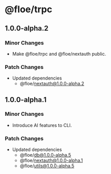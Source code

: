 # @floe/trpc

## 1.0.0-alpha.2

### Minor Changes

- Make @floe/trpc and @floe/nextauth public.

### Patch Changes

- Updated dependencies
  - @floe/nextauth@1.0.0-alpha.2

## 1.0.0-alpha.1

### Minor Changes

- Introduce AI features to CLI.

### Patch Changes

- Updated dependencies
  - @floe/db@1.0.0-alpha.5
  - @floe/nextauth@1.0.0-alpha.1
  - @floe/utils@1.0.0-alpha.5

